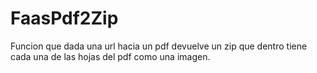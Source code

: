 # FaasPdf2Zip

Funcion que dada una url hacia un pdf devuelve un zip que dentro tiene cada una de las hojas del pdf como una imagen.